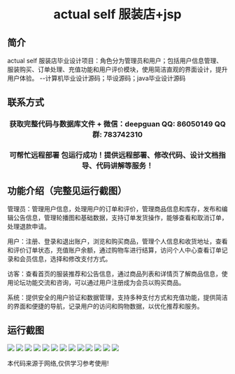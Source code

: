 <p><h1 align="center">actual self 服装店+jsp</h1></p>

## 简介
actual self 服装店毕业设计项目：角色分为管理员和用户；包括用户信息管理、服装购买、订单处理、充值功能和用户评价模块，使用简洁直观的界面设计，提升用户体验。    --计算机毕业设计源码；毕设源码；java毕业设计源码


## 联系方式
<p><h3 align="center">获取完整代码与数据库文件 + 微信：deepguan QQ: 86050149 QQ群: 783742310</h3></p>
<p><h3 align="center">可帮忙远程部署 包运行成功！提供远程部署、修改代码、设计文档指导、代码讲解等服务！</h3></p>

## 功能介绍（完整见运行截图）
管理员：管理用户信息，处理用户的订单和评价，管理商品信息和库存，发布和编辑公告信息，管理轮播图和基础数据，支持订单发货操作，能够查看和取消订单，处理退款申请。

用户：注册、登录和退出账户，浏览和购买商品，管理个人信息和收货地址，查看和评价订单状态，充值账户余额，通过购物车进行结算，访问个人中心查看订单记录和会员信息，选择和修改支付方式。

访客：查看首页的服装推荐和公告信息，通过商品列表和详情页了解商品信息，使用论坛功能交流和咨询，可以通过用户注册成为会员以购买商品。

系统：提供安全的用户验证和数据管理，支持多种支付方式和充值功能，提供简洁的界面和便捷的导航，记录用户的访问和购物数据，以优化推荐和服务。


## 运行截图
![](https://bs-1329754181.cos.ap-shanghai.myqcloud.com/ssm/ActualSelfClothingStore/img/001.jpg)
![](https://bs-1329754181.cos.ap-shanghai.myqcloud.com/ssm/ActualSelfClothingStore/img/002.jpg)
![](https://bs-1329754181.cos.ap-shanghai.myqcloud.com/ssm/ActualSelfClothingStore/img/003.jpg)
![](https://bs-1329754181.cos.ap-shanghai.myqcloud.com/ssm/ActualSelfClothingStore/img/004.jpg)
![](https://bs-1329754181.cos.ap-shanghai.myqcloud.com/ssm/ActualSelfClothingStore/img/005.jpg)
![](https://bs-1329754181.cos.ap-shanghai.myqcloud.com/ssm/ActualSelfClothingStore/img/006.jpg)
![](https://bs-1329754181.cos.ap-shanghai.myqcloud.com/ssm/ActualSelfClothingStore/img/007.jpg)
![](https://bs-1329754181.cos.ap-shanghai.myqcloud.com/ssm/ActualSelfClothingStore/img/008.jpg)
![](https://bs-1329754181.cos.ap-shanghai.myqcloud.com/ssm/ActualSelfClothingStore/img/009.jpg)
![](https://bs-1329754181.cos.ap-shanghai.myqcloud.com/ssm/ActualSelfClothingStore/img/010.jpg)
![](https://bs-1329754181.cos.ap-shanghai.myqcloud.com/ssm/ActualSelfClothingStore/img/011.jpg)
![](https://bs-1329754181.cos.ap-shanghai.myqcloud.com/ssm/ActualSelfClothingStore/img/012.jpg)
![](https://bs-1329754181.cos.ap-shanghai.myqcloud.com/ssm/ActualSelfClothingStore/img/013.jpg)

<p>本代码来源于网络,仅供学习参考使用!</p>

